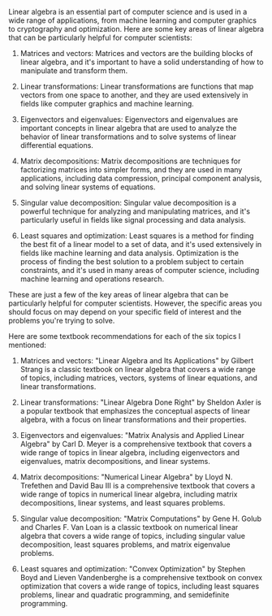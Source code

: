 
Linear algebra is an essential part of computer science and is used in a wide range of applications, from machine learning and computer graphics to cryptography and optimization. Here are some key areas of linear algebra that can be particularly helpful for computer scientists:

1.  Matrices and vectors: Matrices and vectors are the building blocks of linear algebra, and it's important to have a solid understanding of how to manipulate and transform them.
    
2.  Linear transformations: Linear transformations are functions that map vectors from one space to another, and they are used extensively in fields like computer graphics and machine learning.
    
3.  Eigenvectors and eigenvalues: Eigenvectors and eigenvalues are important concepts in linear algebra that are used to analyze the behavior of linear transformations and to solve systems of linear differential equations.
    
4.  Matrix decompositions: Matrix decompositions are techniques for factorizing matrices into simpler forms, and they are used in many applications, including data compression, principal component analysis, and solving linear systems of equations.
    
5.  Singular value decomposition: Singular value decomposition is a powerful technique for analyzing and manipulating matrices, and it's particularly useful in fields like signal processing and data analysis.
    
6.  Least squares and optimization: Least squares is a method for finding the best fit of a linear model to a set of data, and it's used extensively in fields like machine learning and data analysis. Optimization is the process of finding the best solution to a problem subject to certain constraints, and it's used in many areas of computer science, including machine learning and operations research.
    

These are just a few of the key areas of linear algebra that can be particularly helpful for computer scientists. However, the specific areas you should focus on may depend on your specific field of interest and the problems you're trying to solve.

Here are some textbook recommendations for each of the six topics I mentioned:

1.  Matrices and vectors: "Linear Algebra and Its Applications" by Gilbert Strang is a classic textbook on linear algebra that covers a wide range of topics, including matrices, vectors, systems of linear equations, and linear transformations.
    
2.  Linear transformations: "Linear Algebra Done Right" by Sheldon Axler is a popular textbook that emphasizes the conceptual aspects of linear algebra, with a focus on linear transformations and their properties.
    
3.  Eigenvectors and eigenvalues: "Matrix Analysis and Applied Linear Algebra" by Carl D. Meyer is a comprehensive textbook that covers a wide range of topics in linear algebra, including eigenvectors and eigenvalues, matrix decompositions, and linear systems.
    
4.  Matrix decompositions: "Numerical Linear Algebra" by Lloyd N. Trefethen and David Bau III is a comprehensive textbook that covers a wide range of topics in numerical linear algebra, including matrix decompositions, linear systems, and least squares problems.
    
5.  Singular value decomposition: "Matrix Computations" by Gene H. Golub and Charles F. Van Loan is a classic textbook on numerical linear algebra that covers a wide range of topics, including singular value decomposition, least squares problems, and matrix eigenvalue problems.
    
6.  Least squares and optimization: "Convex Optimization" by Stephen Boyd and Lieven Vandenberghe is a comprehensive textbook on convex optimization that covers a wide range of topics, including least squares problems, linear and quadratic programming, and semidefinite programming.